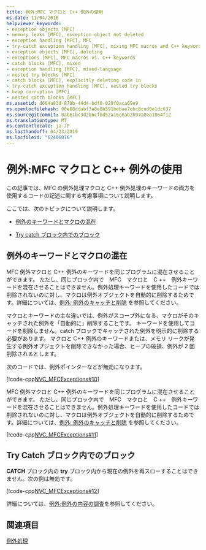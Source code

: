 ```yaml
---
title: 例外:MFC マクロと C++ 例外の使用
ms.date: 11/04/2016
helpviewer_keywords:
- exception objects [MFC]
- memory leaks [MFC], exception object not deleted
- exception handling [MFC], MFC
- try-catch exception handling [MFC], mixing MFC macros and C++ keywords
- exception objects [MFC], deleting
- exceptions [MFC], MFC macros vs. C++ keywords
- catch blocks [MFC], mixed
- exception handling [MFC], mixed-language
- nested try blocks [MFC]
- catch blocks [MFC], explicitly deleting code in
- try-catch exception handling [MFC], nested try blocks
- heap corruption [MFC]
- nested catch blocks [MFC]
ms.assetid: d664a83d-879b-44d4-bdf0-029f0aca69e9
ms.openlocfilehash: 00e88ddabf3a8e8b591bebae7ebc8ced0e1dc637
ms.sourcegitcommit: 0ab61bc3d2b6cfbd52a16c6ab2b97a8ea1864f12
ms.translationtype: MT
ms.contentlocale: ja-JP
ms.lasthandoff: 04/23/2019
ms.locfileid: "62406016"
---
```

# <a name="exceptions-using-mfc-macros-and-c-exceptions"></a>例外:MFC マクロと C++ 例外の使用

この記事では、MFC の例外処理マクロと C++ 例外処理のキーワードの両方を使用するコードの記述に関する考慮事項について説明します。

ここでは、次のトピックについて説明します。

- [例外のキーワードとマクロの混在](#_core_mixing_exception_keywords_and_macros)

- [Try catch ブロック内でのブロック](#_core_try_blocks_inside_catch_blocks)

##  <a name="_core_mixing_exception_keywords_and_macros"></a> 例外のキーワードとマクロの混在

MFC 例外マクロと C++ 例外のキーワードを同じプログラムに混在させることができます。 ただし、同じブロック内で　MFC　マクロと　C ++　例外キーワードを混在させることはできません。例外処理キーワードを使用したコードでは削除されないのに対し、マクロは例外オブジェクトを自動的に削除するためです。詳細については、[例外: 例外のキャッチと削除](../mfc/exceptions-catching-and-deleting-exceptions.md) を参照してください。

マクロとキーワードの主な違いでは、例外がスコープ外になる、マクロがそのキャッチされた例外を「自動的に」削除することです。 キーワードを使用してコードを削除しません。catch ブロックでキャッチされた例外を明示的に削除する必要があります。 マクロと C++ 例外のキーワードまたは、メモリ リークが発生する例外オブジェクトを削除できなかった場合、ヒープの破損、例外が 2 回削除されるとします。

次のコードでは、例外ポインターなどが無効になります。

[!code-cpp[NVC_MFCExceptions#10](../mfc/codesnippet/cpp/exceptions-using-mfc-macros-and-cpp-exceptions_1.cpp)]

MFC 例外マクロと C++ 例外のキーワードを同じプログラムに混在させることができます。 ただし、同じブロック内で　MFC　マクロと　C ++　例外キーワードを混在させることはできません。例外処理キーワードを使用したコードでは削除されないのに対し、マクロは例外オブジェクトを自動的に削除するためです。詳細については、[例外: 例外のキャッチと削除](../mfc/exceptions-catching-and-deleting-exceptions.md) を参照してください。

[!code-cpp[NVC_MFCExceptions#11](../mfc/codesnippet/cpp/exceptions-using-mfc-macros-and-cpp-exceptions_2.cpp)]

##  <a name="_core_try_blocks_inside_catch_blocks"></a> Try Catch ブロック内でのブロック

**CATCH** ブロック内の **try** ブロック内から現在の例外を再スローすることはできません。次の例は無効です。

[!code-cpp[NVC_MFCExceptions#12](../mfc/codesnippet/cpp/exceptions-using-mfc-macros-and-cpp-exceptions_3.cpp)]

詳細については、[例外:例外の内容の調査](../mfc/exceptions-examining-exception-contents.md)を参照してください。

## <a name="see-also"></a>関連項目

[例外処理](../mfc/exception-handling-in-mfc.md)

